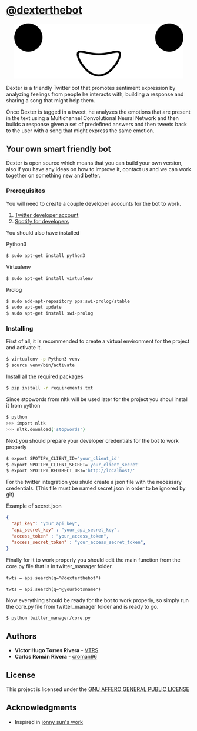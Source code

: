 # [@dexterthebot](https://twitter.com/dexterthebot)

<p align="center">
  <img width="460" src="imgs/face_nobg.png">
</p>

Dexter is a friendly Twitter bot that promotes sentiment expression by analyzing feelings from people he interacts with, building a response and sharing a song that might help them.

Once Dexter is tagged in a tweet, he analyzes the emotions that are present in the text using a Multichannel Convolutional Neural Network and then builds a response given a set of predefined answers and then tweets back to the user with a song that might express the same emotion.

## Your own smart friendly bot

Dexter is open source which means that you can build your own version, also if you have any ideas on how to improve it, contact us and we can work together on something new and better.

### Prerequisites

You will need to create a couple developer accounts for the bot to work.
1. [Twitter developer account](https://developer.twitter.com/en/apply-for-access)
2. [Spotify for developers](https://developer.spotify.com/)

You should also have installed

Python3
```bash
$ sudo apt-get install python3
```
Virtualenv
```bash
$ sudo apt-get install virtualenv
```
Prolog
```bash
$ sudo add-apt-repository ppa:swi-prolog/stable
$ sudo apt-get update
$ sudo apt-get install swi-prolog
```

### Installing

First of all, it is recommended to create a virtual environment for the project and activate it.
```bash
$ virtualenv -p Python3 venv
$ source venv/bin/activate
```
Install all the required packages
```bash
$ pip install -r requirements.txt
```
Since stopwords from nltk will be used later for the project you shoul install it from python
```bash
$ python
>>> import nltk
>>> nltk.download('stopwords')
```
Next you should prepare your developer credentials for the bot to work properly
```bash
$ export SPOTIPY_CLIENT_ID='your_client_id'
$ export SPOTIPY_CLIENT_SECRET='your_client_secret'
$ export SPOTIPY_REDIRECT_URI='http://localhost/'
```
For the twitter integration you shuld create a json file with the necessary credentials. (This file must be named secret.json in order to be ignored by git)

Example of secret.json
```json
{
  "api_key": "your_api_key",
  "api_secret_key" : "your_api_secret_key",
  "access_token" : "your_access_token",
  "access_secret_token" : "your_access_secret_token",
}
```

Finally for it to work properly you should edit the main function from the core.py file that is in twitter_manager folder.

~~``` twts = api.search(q="@dexterthebot") ```~~

```twts = api.search(q="@yourbotsname")```

Now everything should be ready for the bot to work properly,
so simply run the core.py file from twitter_manager folder and is ready to go.
```bash
$ python twitter_manager/core.py
```

## Authors

* **Victor Hugo Torres Rivera** - [VTRS](https://github.com/VTRS)
* **Carlos Román Rivera** - [croman96](https://github.com/croman96)

## License

This project is licensed under the [GNU AFFERO GENERAL PUBLIC LICENSE](LICENSE)

## Acknowledgments
* Inspired in [jonny sun's work](https://twitter.com/jonnysun)
